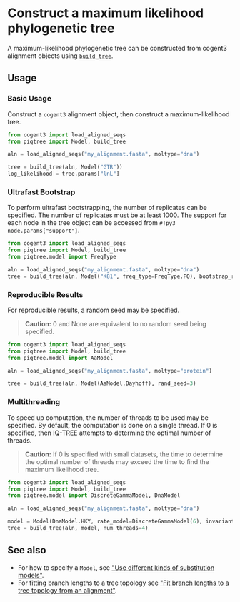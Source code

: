 # Construct a maximum likelihood phylogenetic tree

A maximum-likelihood phylogenetic tree can be constructed from
cogent3 alignment objects using [`build_tree`](../api/tree/build_tree.md).

## Usage

### Basic Usage

Construct a `cogent3` alignment object, then construct a maximum-likelihood tree.

```python
from cogent3 import load_aligned_seqs
from piqtree import Model, build_tree

aln = load_aligned_seqs("my_alignment.fasta", moltype="dna")

tree = build_tree(aln, Model("GTR"))
log_likelihood = tree.params["lnL"]
```

### Ultrafast Bootstrap

To perform ultrafast bootstrapping, the number of replicates can be specified. The number of replicates must be at least 1000.
The support for each node in the tree object can be accessed from `#!py3 node.params["support"]`.

```python
from cogent3 import load_aligned_seqs
from piqtree import Model, build_tree
from piqtree.model import FreqType

aln = load_aligned_seqs("my_alignment.fasta", moltype="dna")
tree = build_tree(aln, Model("K81", freq_type=FreqType.FO), bootstrap_replicates=2000)
```

### Reproducible Results

For reproducible results, a random seed may be specified.
> **Caution:** 0 and None are equivalent to no random seed being specified.

```python
from cogent3 import load_aligned_seqs
from piqtree import Model, build_tree
from piqtree.model import AaModel

aln = load_aligned_seqs("my_alignment.fasta", moltype="protein")

tree = build_tree(aln, Model(AaModel.Dayhoff), rand_seed=3)
```

### Multithreading

To speed up computation, the number of threads to be used may be specified.
By default, the computation is done on a single thread. If 0 is specified,
then IQ-TREE attempts to determine the optimal number of threads.

> **Caution:** If 0 is specified with small datasets, the time to determine the
> optimal number of threads may exceed the time to find the maximum likelihood
> tree.

```python
from cogent3 import load_aligned_seqs
from piqtree import Model, build_tree
from piqtree.model import DiscreteGammaModel, DnaModel

aln = load_aligned_seqs("my_alignment.fasta", moltype="dna")

model = Model(DnaModel.HKY, rate_model=DiscreteGammaModel(6), invariant_sites=True)
tree = build_tree(aln, model, num_threads=4)
```

## See also

- For how to specify a `Model`, see ["Use different kinds of substitution models"](using_substitution_models.md).
- For fitting branch lengths to a tree topology see ["Fit branch lengths to a tree topology from an alignment"](fit_tree_topology.md).
